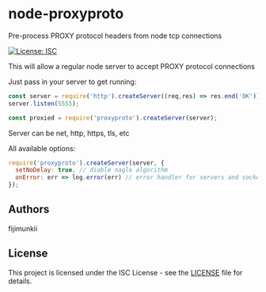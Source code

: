 # node-proxyproto
Pre-process PROXY protocol headers from node tcp connections

[![License: ISC](https://img.shields.io/npm/l/proxyproto.svg)](https://opensource.org/licenses/ISC)

This will allow a regular node server to accept PROXY protocol connections

Just pass in your server to get running:

```js
const server = require('http').createServer((req,res) => res.end('OK'));
server.listen(5555);

const proxied = require('proxyproto').createServer(server);
```

Server can be net, http, https, tls, etc

All available options:
```js
require('proxyproto').createServer(server, {
  setNoDelay: true, // diable nagle algorithm
  onError: err => log.error(err) // error handler for servers and sockets
});
```

## Authors

fijimunkii

## License

This project is licensed under the ISC License - see the [LICENSE](LICENSE.txt) file for details.
